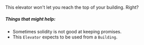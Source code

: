 This elevator won't let you reach the top of your building. Right?

##### Things that might help:

- Sometimes solidity is not good at keeping promises.
- This `Elevator` expects to be used from a `Building`.
